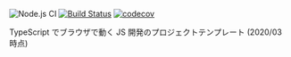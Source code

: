 ![Node.js CI](https://github.com/georgeOsdDev/ts_boilerplate/workflows/Node.js%20CI/badge.svg?branch=master)
[![Build Status](https://travis-ci.com/georgeOsdDev/ts_boilerplate.svg?branch=master)](https://travis-ci.com/georgeOsdDev/ts_boilerplate)
[![codecov](https://codecov.io/gh/georgeOsdDev/ts_boilerplate/branch/master/graph/badge.svg)](https://codecov.io/gh/georgeOsdDev/ts_boilerplate)

TypeScript でブラウザで動く JS 開発のプロジェクトテンプレート (2020/03 時点)
